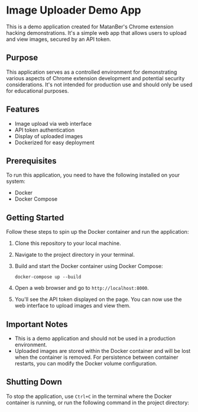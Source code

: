 # Image Uploader Demo App

This is a demo application created for MatanBer's Chrome extension hacking demonstrations. It's a simple web app that allows users to upload and view images, secured by an API token.

## Purpose

This application serves as a controlled environment for demonstrating various aspects of Chrome extension development and potential security considerations. It's not intended for production use and should only be used for educational purposes.

## Features

- Image upload via web interface
- API token authentication
- Display of uploaded images
- Dockerized for easy deployment

## Prerequisites

To run this application, you need to have the following installed on your system:

- Docker
- Docker Compose

## Getting Started

Follow these steps to spin up the Docker container and run the application:

1. Clone this repository to your local machine.

2. Navigate to the project directory in your terminal.

3. Build and start the Docker container using Docker Compose:

   ```
   docker-compose up --build
   ```

4. Open a web browser and go to `http://localhost:8000`.

5. You'll see the API token displayed on the page. You can now use the web interface to upload images and view them.

## Important Notes

- This is a demo application and should not be used in a production environment.
- Uploaded images are stored within the Docker container and will be lost when the container is removed. For persistence between container restarts, you can modify the Docker volume configuration.

## Shutting Down

To stop the application, use `Ctrl+C` in the terminal where the Docker container is running, or run the following command in the project directory:
